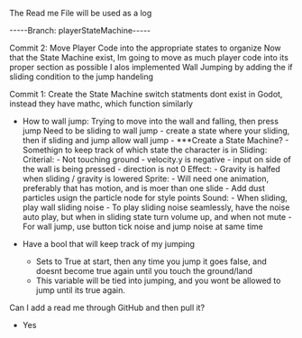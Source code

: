 The Read me File will be used as a log

-----Branch: playerStateMachine-----


Commit 2: Move Player Code into the appropriate states to organize
Now that the State Machine exist, Im going to move as much player code into its proper section as possible
I alos implemented Wall Jumping by adding the if sliding condition to the jump handeling

Commit 1: Create the State Machine
switch statments dont exist in Godot, instead they have mathc, which function similarly


 - How to wall jump:
    Trying to move into the wall and falling, then press jump
    Need to be sliding to wall jump
        - create a state where your sliding, then if sliding and jump allow wall jump
            - ***Create a State Machine? - Somethign to keep track of which state the character is in
        Sliding: 
            Criterial: 
                - Not touching ground
                - velocity.y is negative
                - input on side of the wall is being pressed
                    - direction is not 0
            Effect:
                - Gravity is halfed when sliding / gravity is lowered
            Sprite: 
                - Will need one animation, preferably that has motion, and is moer than one slide
                - Add dust particles usign the particle node for style points
            Sound: 
                - When sliding, play wall sliding noise
                - To play sliding noise seamlessly, have the noise auto play, but when in sliding state turn volume up, and when not mute
                - For wall jump, use button tick noise and jump noise at same time

 - Have a bool that will keep track of my jumping
    - Sets to True at start, then any time you jump it goes false, and doesnt become true again until you touch the ground/land
    - This variable will be tied into jumping, and you wont be allowed to jump until its true again.


Can I add a read me through GitHub and then pull it?
 - Yes